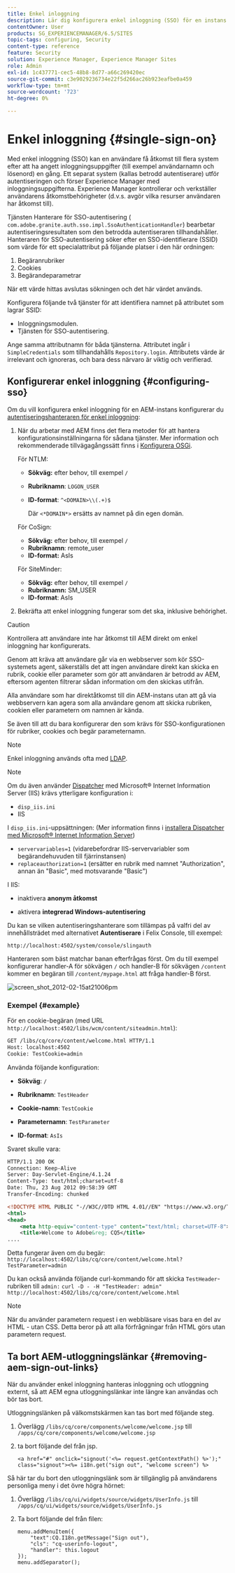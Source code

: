 ```yaml
---
title: Enkel inloggning
description: Lär dig konfigurera enkel inloggning (SSO) för en instans av Adobe Experience Manager (AEM).
contentOwner: User
products: SG_EXPERIENCEMANAGER/6.5/SITES
topic-tags: configuring, Security
content-type: reference
feature: Security
solution: Experience Manager, Experience Manager Sites
role: Admin
exl-id: 1c437771-cec5-48b8-8d77-a66c269420ec
source-git-commit: c3e9029236734e22f5d266ac26b923eafbe0a459
workflow-type: tm+mt
source-wordcount: '723'
ht-degree: 0%

---
```


# Enkel inloggning {#single-sign-on}

Med enkel inloggning (SSO) kan en användare få åtkomst till flera system efter att ha angett inloggningsuppgifter (till exempel användarnamn och lösenord) en gång. Ett separat system (kallas betrodd autentiserare) utför autentiseringen och förser Experience Manager med inloggningsuppgifterna. Experience Manager kontrollerar och verkställer användarens åtkomstbehörigheter (d.v.s. avgör vilka resurser användaren har åtkomst till).

Tjänsten Hanterare för SSO-autentisering ( `com.adobe.granite.auth.sso.impl.SsoAuthenticationHandler`) bearbetar autentiseringsresultaten som den betrodda autentiseraren tillhandahåller. Hanteraren för SSO-autentisering söker efter en SSO-identifierare (SSID) som värde för ett specialattribut på följande platser i den här ordningen:

1. Begäranrubriker
1. Cookies
1. Begärandeparametrar

När ett värde hittas avslutas sökningen och det här värdet används.

Konfigurera följande två tjänster för att identifiera namnet på attributet som lagrar SSID:

* Inloggningsmodulen.
* Tjänsten för SSO-autentisering.

Ange samma attributnamn för båda tjänsterna. Attributet ingår i `SimpleCredentials` som tillhandahålls `Repository.login`. Attributets värde är irrelevant och ignoreras, och bara dess närvaro är viktig och verifierad.

## Konfigurerar enkel inloggning {#configuring-sso}

Om du vill konfigurera enkel inloggning för en AEM-instans konfigurerar du [autentiseringshanteraren för enkel inloggning](/help/sites-deploying/osgi-configuration-settings.md#adobegranitessoauthenticationhandler):

1. När du arbetar med AEM finns det flera metoder för att hantera konfigurationsinställningarna för sådana tjänster. Mer information och rekommenderade tillvägagångssätt finns i [Konfigurera OSGi](/help/sites-deploying/configuring-osgi.md).

   För NTLM:

   * **Sökväg:** efter behov, till exempel `/`
   * **Rubriknamn**: `LOGON_USER`
   * **ID-format**: `^<DOMAIN>\\(.+)$`

     Där `<*DOMAIN*>` ersätts av namnet på din egen domän.

   För CoSign:

   * **Sökväg:** efter behov, till exempel `/`
   * **Rubriknamn**: remote_user
   * **ID-format:** AsIs

   För SiteMinder:

   * **Sökväg:** efter behov, till exempel `/`
   * **Rubriknamn:** SM_USER
   * **ID-format**: AsIs

1. Bekräfta att enkel inloggning fungerar som det ska, inklusive behörighet.

>[!CAUTION]
>
>Kontrollera att användare inte har åtkomst till AEM direkt om enkel inloggning har konfigurerats.
>
>Genom att kräva att användare går via en webbserver som kör SSO-systemets agent, säkerställs det att ingen användare direkt kan skicka en rubrik, cookie eller parameter som gör att användaren är betrodd av AEM, eftersom agenten filtrerar sådan information om den skickas utifrån.
>
>Alla användare som har direktåtkomst till din AEM-instans utan att gå via webbservern kan agera som alla användare genom att skicka rubriken, cookien eller parametern om namnen är kända.
>
>Se även till att du bara konfigurerar den som krävs för SSO-konfigurationen för rubriker, cookies och begär parameternamn.
>

>[!NOTE]
>
>Enkel inloggning används ofta med [LDAP](/help/sites-administering/ldap-config.md).

>[!NOTE]
>
>Om du även använder [Dispatcher](https://experienceleague.adobe.com/docs/experience-manager-dispatcher/using/dispatcher.html?lang=sv-SE) med Microsoft® Internet Information Server (IIS) krävs ytterligare konfiguration i:
>
>* `disp_iis.ini`
>* IIS
>
>I `disp_iis.ini`-uppsättningen:
>(Mer information finns i [installera Dispatcher med Microsoft® Internet Information Server](https://experienceleague.adobe.com/docs/experience-manager-dispatcher/using/getting-started/dispatcher-install.html?lang=sv-SE#microsoft-internet-information-server))
>
>* `servervariables=1` (vidarebefordrar IIS-servervariabler som begärandehuvuden till fjärrinstansen)
>* `replaceauthorization=1` (ersätter en rubrik med namnet &quot;Authorization&quot;, annan än &quot;Basic&quot;, med motsvarande &quot;Basic&quot;)
>
>I IIS:
>
>* inaktivera **anonym åtkomst**
>
>* aktivera **integrerad Windows-autentisering**
>

Du kan se vilken autentiseringshanterare som tillämpas på valfri del av innehållsträdet med alternativet **Autentiserare** i Felix Console, till exempel:

`http://localhost:4502/system/console/slingauth`

Hanteraren som bäst matchar banan efterfrågas först. Om du till exempel konfigurerar handler-A för sökvägen `/` och handler-B för sökvägen `/content` kommer en begäran till `/content/mypage.html` att fråga handler-B först.

![screen_shot_2012-02-15at21006pm](assets/screen_shot_2012-02-15at21006pm.png)

### Exempel {#example}

För en cookie-begäran (med URL `http://localhost:4502/libs/wcm/content/siteadmin.html`):

```xml
GET /libs/cq/core/content/welcome.html HTTP/1.1
Host: localhost:4502
Cookie: TestCookie=admin
```

Använda följande konfiguration:

* **Sökväg**: `/`

* **Rubriknamn**: `TestHeader`

* **Cookie-namn**: `TestCookie`

* **Parameternamn**: `TestParameter`

* **ID-format**: `AsIs`

Svaret skulle vara:

```xml
HTTP/1.1 200 OK
Connection: Keep-Alive
Server: Day-Servlet-Engine/4.1.24
Content-Type: text/html;charset=utf-8
Date: Thu, 23 Aug 2012 09:58:39 GMT
Transfer-Encoding: chunked

<!DOCTYPE HTML PUBLIC "-//W3C//DTD HTML 4.01//EN" "https://www.w3.org/TR/html4/strict.dtd">
<html>
<head>
    <meta http-equiv="content-type" content="text/html; charset=UTF-8">
    <title>Welcome to Adobe&reg; CQ5</title>
....
```

Detta fungerar även om du begär:
`http://localhost:4502/libs/cq/core/content/welcome.html?TestParameter=admin`

Du kan också använda följande curl-kommando för att skicka `TestHeader`-rubriken till `admin:`
`curl -D - -H "TestHeader: admin" http://localhost:4502/libs/cq/core/content/welcome.html`

>[!NOTE]
>
>När du använder parametern request i en webbläsare visas bara en del av HTML - utan CSS. Detta beror på att alla förfrågningar från HTML görs utan parametern request.

## Ta bort AEM-utloggningslänkar {#removing-aem-sign-out-links}

När du använder enkel inloggning hanteras inloggning och utloggning externt, så att AEM egna utloggningslänkar inte längre kan användas och bör tas bort.

Utloggningslänken på välkomstskärmen kan tas bort med följande steg.

1. Överlägg `/libs/cq/core/components/welcome/welcome.jsp` till `/apps/cq/core/components/welcome/welcome.jsp`
1. ta bort följande del från jsp.

   `<a href="#" onclick="signout('<%= request.getContextPath() %>');" class="signout"><%= i18n.get("sign out", "welcome screen") %>`

Så här tar du bort den utloggningslänk som är tillgänglig på användarens personliga meny i det övre högra hörnet:

1. Överlägg `/libs/cq/ui/widgets/source/widgets/UserInfo.js` till `/apps/cq/ui/widgets/source/widgets/UserInfo.js`

1. Ta bort följande del från filen:

   ```
   menu.addMenuItem({
       "text":CQ.I18n.getMessage("Sign out"),
       "cls": "cq-userinfo-logout",
       "handler": this.logout
   });
   menu.addSeparator();
   ```
